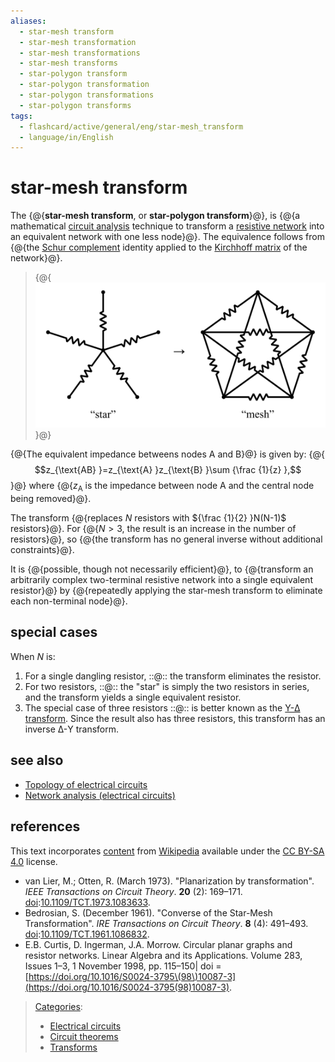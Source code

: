 ```yaml
---
aliases:
  - star-mesh transform
  - star-mesh transformation
  - star-mesh transformations
  - star-mesh transforms
  - star-polygon transform
  - star-polygon transformation
  - star-polygon transformations
  - star-polygon transforms
tags:
  - flashcard/active/general/eng/star-mesh_transform
  - language/in/English
---
```


# star-mesh transform

The {@{__star-mesh transform__, or __star-polygon transform__}@}, is {@{a mathematical [circuit analysis](circuit%20analysis.md) technique to transform a [resistive network](network%20analysis%20(electrical%20circuits).md) into an equivalent network with one less node}@}. The equivalence follows from {@{the [Schur complement](Schur%20complement.md) identity applied to the [Kirchhoff matrix](Kirchhoff%20matrix.md) of the network}@}. <!--SR:!2026-02-16,259,330!2026-02-25,266,330!2025-11-19,181,310-->

> {@{![star-mesh transform](../../archives/Wikimedia%20Commons/Star-mesh%20transform.svg)}@} <!--SR:!2026-01-27,241,330-->

{@{The equivalent impedance betweens nodes A and B}@} is given by: {@{$$z_{\text{AB} }=z_{\text{A} }z_{\text{B} }\sum {\frac {1}{z} },$$}@} where {@{$z_{\text{A} }$ is the impedance between node A and the central node being removed}@}. <!--SR:!2025-06-11,67,310!2025-06-11,67,310!2026-01-23,237,330-->

The transform {@{replaces _N_ resistors with ${\frac {1}{2} }N(N-1)$ resistors}@}. For {@{$N>3$, the result is an increase in the number of resistors}@}, so {@{the transform has no general inverse without additional constraints}@}. <!--SR:!2026-01-27,241,330!2026-02-21,263,330!2026-02-01,246,330-->

It is {@{possible, though not necessarily efficient}@}, to {@{transform an arbitrarily complex two-terminal resistive network into a single equivalent resistor}@} by {@{repeatedly applying the star-mesh transform to eliminate each non-terminal node}@}. <!--SR:!2026-03-04,272,330!2025-06-11,67,310!2026-03-09,276,330-->

## special cases

When _N_ is:

1. For a single dangling resistor, ::@:: the transform eliminates the resistor. <!--SR:!2025-12-01,191,310!2026-01-28,242,330-->
2. For two resistors, ::@:: the "star" is simply the two resistors in series, and the transform yields a single equivalent resistor. <!--SR:!2026-02-08,253,330!2025-06-11,67,310-->
3. The special case of three resistors ::@:: is better known as the [Y-Δ transform](Y-Δ%20transform.md). Since the result also has three resistors, this transform has an inverse Δ-Y transform. <!--SR:!2026-02-06,251,330!2025-06-11,67,310-->

## see also

- [Topology of electrical circuits](topology%20(electrical%20circuits).md)
- [Network analysis \(electrical circuits\)](network%20analysis%20(electrical%20circuits).md)

## references

This text incorporates [content](https://en.wikipedia.org/wiki/star-mesh_transform) from [Wikipedia](Wikipedia.md) available under the [CC BY-SA 4.0](https://creativecommons.org/licenses/by-sa/4.0/) license.

- <a id="CITEREFvan LierOtten1973"></a> van Lier, M.; Otten, R. \(March 1973\). "Planarization by transformation". _IEEE Transactions on Circuit Theory_. __20__ \(2\): 169–171. [doi](doi%20(identifier).md):[10.1109/TCT.1973.1083633](https://doi.org/10.1109%2FTCT.1973.1083633).
- <a id="CITEREFBedrosian1961"></a> Bedrosian, S. \(December 1961\). "Converse of the Star-Mesh Transformation". _IRE Transactions on Circuit Theory_. __8__ \(4\): 491–493. [doi](doi%20(identifier).md):[10.1109/TCT.1961.1086832](https://doi.org/10.1109%2FTCT.1961.1086832).
- E.B. Curtis, D. Ingerman, J.A. Morrow. Circular planar graphs and resistor networks. Linear Algebra and its Applications. Volume 283, Issues 1–3, 1 November 1998, pp. 115–150\| doi = [https://doi.org/10.1016/S0024-3795\(98\)10087-3](https://doi.org/10.1016/S0024-3795(98)10087-3).

> [Categories](https://en.wikipedia.org/wiki/Help:Category):
>
> - [Electrical circuits](https://en.wikipedia.org/wiki/Category:Electrical%20circuits)
> - [Circuit theorems](https://en.wikipedia.org/wiki/Category:Circuit%20theorems)
> - [Transforms](https://en.wikipedia.org/wiki/Category:Transforms)
